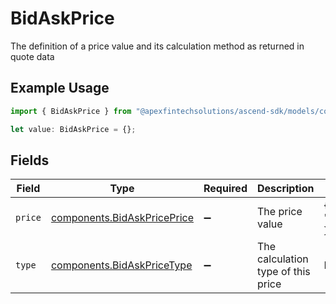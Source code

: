 # BidAskPrice

The definition of a price value and its calculation method as returned in quote data

## Example Usage

```typescript
import { BidAskPrice } from "@apexfintechsolutions/ascend-sdk/models/components";

let value: BidAskPrice = {};
```

## Fields

| Field                                                                      | Type                                                                       | Required                                                                   | Description                                                                | Example                                                                    |
| -------------------------------------------------------------------------- | -------------------------------------------------------------------------- | -------------------------------------------------------------------------- | -------------------------------------------------------------------------- | -------------------------------------------------------------------------- |
| `price`                                                                    | [components.BidAskPricePrice](../../models/components/bidaskpriceprice.md) | :heavy_minus_sign:                                                         | The price value                                                            | {<br/>"value": "97.43"<br/>}                                               |
| `type`                                                                     | [components.BidAskPriceType](../../models/components/bidaskpricetype.md)   | :heavy_minus_sign:                                                         | The calculation type of this price                                         | PERCENTAGE_OF_PAR                                                          |